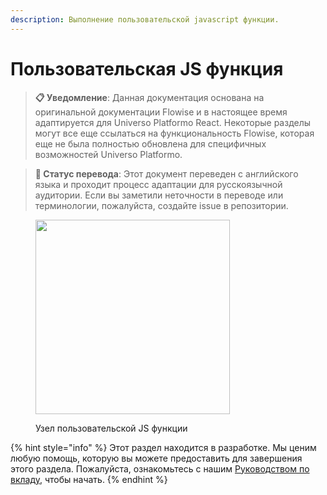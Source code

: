```yaml
---
description: Выполнение пользовательской javascript функции.
---
```


# Пользовательская JS функция

> **📋 Уведомление**: Данная документация основана на оригинальной документации Flowise и в настоящее время адаптируется для Universo Platformo React. Некоторые разделы могут все еще ссылаться на функциональность Flowise, которая еще не была полностью обновлена для специфичных возможностей Universo Platformo.

> **🔄 Статус перевода**: Этот документ переведен с английского языка и проходит процесс адаптации для русскоязычной аудитории. Если вы заметили неточности в переводе или терминологии, пожалуйста, создайте issue в репозитории.

<figure><img src="../../.gitbook/assets/image (9) (1) (1) (1) (3).png" alt="" width="311"><figcaption><p>Узел пользовательской JS функции</p></figcaption></figure>

{% hint style="info" %}
Этот раздел находится в разработке. Мы ценим любую помощь, которую вы можете предоставить для завершения этого раздела. Пожалуйста, ознакомьтесь с нашим [Руководством по вкладу](broken-reference), чтобы начать.
{% endhint %}
